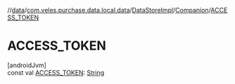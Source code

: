 //[data](../../../../index.md)/[com.veles.purchase.data.local.data](../../index.md)/[DataStoreImpl](../index.md)/[Companion](index.md)/[ACCESS_TOKEN](-a-c-c-e-s-s_-t-o-k-e-n.md)

# ACCESS_TOKEN

[androidJvm]\
const val [ACCESS_TOKEN](-a-c-c-e-s-s_-t-o-k-e-n.md): [String](https://kotlinlang.org/api/latest/jvm/stdlib/kotlin/-string/index.html)
